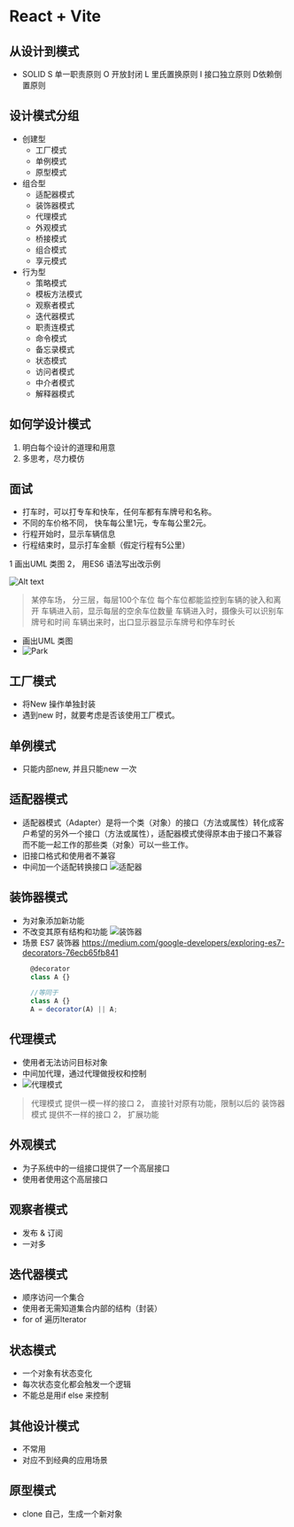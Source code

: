 # React + Vite

## 从设计到模式
  - SOLID  S 单一职责原则 O 开放封闭 L 里氏置换原则 I 接口独立原则 D依赖倒置原则
## 设计模式分组 
  - 创建型 
    - 工厂模式
    - 单例模式
    - 原型模式
  - 组合型
    - 适配器模式
    - 装饰器模式
    - 代理模式
    - 外观模式
    - 桥接模式
    - 组合模式
    - 享元模式
  - 行为型
    - 策略模式
    - 模板方法模式
    - 观察者模式
    - 迭代器模式
    - 职责连模式
    - 命令模式
    - 备忘录模式
    - 状态模式
    - 访问者模式
    - 中介者模式
    - 解释器模式
## 如何学设计模式
1. 明白每个设计的道理和用意
2. 多思考，尽力模仿
   

## 面试
- 打车时，可以打专车和快车，任何车都有车牌号和名称。
- 不同的车价格不同， 快车每公里1元，专车每公里2元。
- 行程开始时，显示车辆信息
- 行程结束时，显示打车金额（假定行程有5公里）

1 画出UML 类图
2， 用ES6 语法写出改示例

![Alt text](image.png)

> 某停车场， 分三层，每层100个车位
> 每个车位都能监控到车辆的驶入和离开
> 车辆进入前，显示每层的空余车位数量
> 车辆进入时，摄像头可以识别车牌号和时间
> 车辆出来时，出口显示器显示车牌号和停车时长
- 画出UML 类图
- ![Park](image-1.png)


## 工厂模式
- 将New 操作单独封装
- 遇到new 时，就要考虑是否该使用工厂模式。
## 单例模式
- 只能内部new, 并且只能new 一次
## 适配器模式 
- 适配器模式（Adapter）是将一个类（对象）的接口（方法或属性）转化成客户希望的另外一个接口（方法或属性），适配器模式使得原本由于接口不兼容而不能一起工作的那些类（对象）可以一些工作。
- 旧接口格式和使用者不兼容
- 中间加一个适配转换接口
![适配器](image-2.png)

## 装饰器模式
- 为对象添加新功能
- 不改变其原有结构和功能 
![装饰器](image-3.png)
- 场景 ES7 装饰器  https://medium.com/google-developers/exploring-es7-decorators-76ecb65fb841
  ```js
    @decorator
    class A {}

    //等同于
    class A {}
    A = decorator(A) || A;

  ```
## 代理模式
- 使用者无法访问目标对象
- 中间加代理，通过代理做授权和控制
- ![代理模式](image-4.png)

> 代理模式 提供一模一样的接口  2， 直接针对原有功能，限制以后的
> 装饰器模式 提供不一样的接口  2， 扩展功能
>

## 外观模式
- 为子系统中的一组接口提供了一个高层接口
- 使用者使用这个高层接口

## 观察者模式
- 发布 & 订阅
- 一对多
## 迭代器模式
- 顺序访问一个集合
- 使用者无需知道集合内部的结构（封装）
- for of 遍历Iterator

## 状态模式
- 一个对象有状态变化
- 每次状态变化都会触发一个逻辑
- 不能总是用if else 来控制

## 其他设计模式
- 不常用
- 对应不到经典的应用场景

## 原型模式
- clone 自己，生成一个新对象